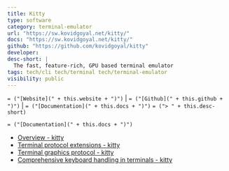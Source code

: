 ```yaml
---
title: Kitty
type: software
category: terminal-emulator
url: "https://sw.kovidgoyal.net/kitty/"
docs: "https://sw.kovidgoyal.net/kitty/"
github: "https://github.com/kovidgoyal/kitty"
developer:
desc-short: |
  The fast, feature-rich, GPU based terminal emulator
tags: tech/cli tech/terminal tech/terminal-emulator
visibility: public
---
```

`= ("[Website](" + this.website + ")")` |  `= ("[Github](" + this.github + ")")` | `= ("[Documentation](" + this.docs + ")")`
`= ("> " + this.desc-short)`

`= ("[Documentation](" + this.docs + ")")`
- [Overview - kitty](https://sw.kovidgoyal.net/kitty/overview/#sessions)
- [Terminal protocol extensions - kitty](https://sw.kovidgoyal.net/kitty/protocol-extensions/)
- [Terminal graphics protocol - kitty](https://sw.kovidgoyal.net/kitty/graphics-protocol/)
- [Comprehensive keyboard handling in terminals - kitty](https://sw.kovidgoyal.net/kitty/keyboard-protocol/)